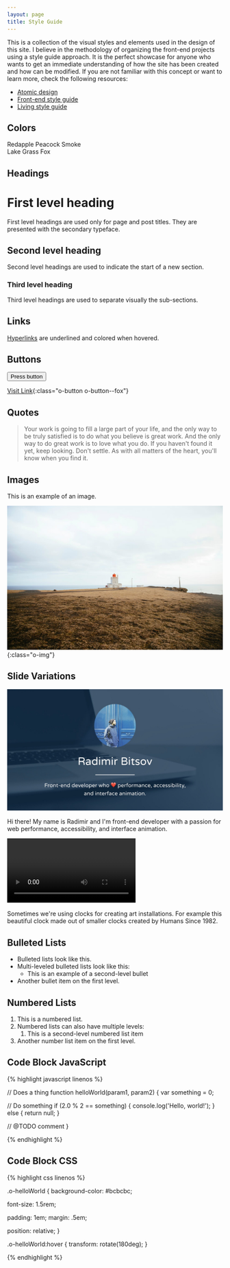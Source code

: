 ```yaml
---
layout: page
title: Style Guide
---
```



This is a collection of the visual styles and elements used in the design of this site.
I believe in the methodology of organizing the front-end projects using a
style guide approach. It is the perfect showcase for anyone who wants to get an immediate
understanding of how the site has been created and how can be modified.
If you are not familiar with this concept or want to learn more, check the following resources:

- [Atomic design](http://bradfrost.com/blog/post/atomic-web-design/)
- [Front-end style guide](http://www.maban.co.uk/projects/front-end-style-guides/)
- [Living style guide](https://www.smashingmagazine.com/2015/04/an-in-depth-overview-of-living-style-guide-tools/)

## Colors

<div class="u-displayFlex u-justifyContentBetween u-marginBottomNormal">
	<span class="o-color-preview o-color-preview--redapple">Redapple</span>
	<span class="o-color-preview o-color-preview--peacock">Peacock</span>
	<span class="o-color-preview o-color-preview--smoke">Smoke</span>
</div>
<div class="u-displayFlex u-justifyContentBetween">
	<span class="o-color-preview o-color-preview--lake">Lake</span>
	<span class="o-color-preview o-color-preview--grass">Grass</span>
	<span class="o-color-preview o-color-preview--fox">Fox</span>
</div>


## Headings

# First level heading

First level headings are used only for page and post titles.
They are presented with the secondary typeface.


## Second level heading

Second level headings are used to indicate the start of a new section.


### Third level heading

Third level headings are used to separate visually the sub-sections.


## Links

[Hyperlinks](/styleguide) are underlined and colored when hovered.


## Buttons
<button class="o-button o-button--primary">Press button</button>

[Visit Link](#){:class="o-button o-button--fox"}


## Quotes

> Your work is going to fill a large part of your life, and the only way to be truly satisfied is
to do what you believe is great work. And the only way to do great work is to love what you do.
If you haven't found it yet, keep looking. Don't settle.
As with all matters of the heart, you'll know when you find it.


## Images

This is an example of an image.

![Coast](/uploads/2017/01/coast.jpg){:class="o-img"}


## Slide Variations

<article class="c-slide">
	<picture class="c-slide__image">
		<source type="image/webp" srcset="/uploads/2017/06/images.002.webp">
		<img src="/uploads/2017/06/images.002.jpg">
	</picture>
	<div class="c-slide__annotations">
		<p>
			Hi there! My name is Radimir and I'm front-end developer with a passion for
			web performance, accessibility, and interface animation.
		</p>
	</div>
</article>

<article class="c-slide">
	<video class="c-slide__image" controls preload="metadata" src="/uploads/2017/06/videos.001.mp4">
		Sorry, your browser doesn't support embedded videos. Try
		<a href="/uploads/2017/06/videos.001.mp4">downloading it</a>
		instead.
	</video>
	<div class="c-slide__annotations">
		<p>
			Sometimes we're using clocks for creating art installations. For example this beautiful
			clock made out of smaller clocks created by Humans Since 1982.
		</p>
	</div>
</article>

## Bulleted Lists

- Bulleted lists look like this.
- Multi-leveled bulleted lists look like this:
	- This is an example of a second-level bullet
- Another bullet item on the first level.


## Numbered Lists

1. This is a numbered list.
2. Numbered lists can also have multiple levels:
	1. This is a second-level numbered list item
3. Another number list item on the first level.


## Code Block JavaScript

{% highlight javascript linenos %}

// Does a thing
function helloWorld(param1, param2) {
  var something = 0;

  // Do something
  if (2.0 % 2 == something) {
    console.log('Hello, world!');
  } else {
    return null;
  }

  // @TODO comment
}

{% endhighlight %}


## Code Block CSS

{% highlight css linenos %}

.o-helloWorld {
  background-color: #bcbcbc;

  font-size: 1.5rem;

  padding: 1em;
  margin: .5em;

  position: relative;
}

.o-helloWorld:hover {
  transform: rotate(180deg);
}

{% endhighlight %}
